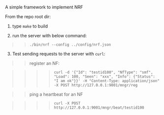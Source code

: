 A simple framework to implement NRF

From the repo root dir: 

1. type `make` to build

2. run the server with below command:

>> `./bin/nrf --config ../config/nrf.json`

3. Test sending requests to the server with `curl`:

>> register an NF:

>>>> `curl -d '{"Id": "testid100", "NfType": "smf", "Load": 100, "Seen": "xxx", "Info": {"Status": "I am ok"}}' -H "Content-Type: application/json" -X POST http://127.0.0.1:9001/mngr/reg`

>> ping a heartbeat for an NF

>>>> `curl -X POST http://127.0.0.1:9001/mngr/beat/testid100`
